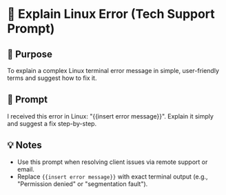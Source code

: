 # 🔧 Explain Linux Error (Tech Support Prompt)

## 🧩 Purpose
To explain a complex Linux terminal error message in simple, user-friendly terms and suggest how to fix it.

## 💬 Prompt

I received this error in Linux: "{{insert error message}}".
Explain it simply and suggest a fix step-by-step.

## 💡 Notes
- Use this prompt when resolving client issues via remote support or email.
- Replace `{{insert error message}}` with exact terminal output (e.g., "Permission denied" or "segmentation fault").

